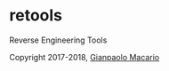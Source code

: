 # retools

Reverse Engineering Tools

Copyright 2017-2018, [Gianpaolo Macario](https://gmacario.github.io/)

<!-- EOF -->
